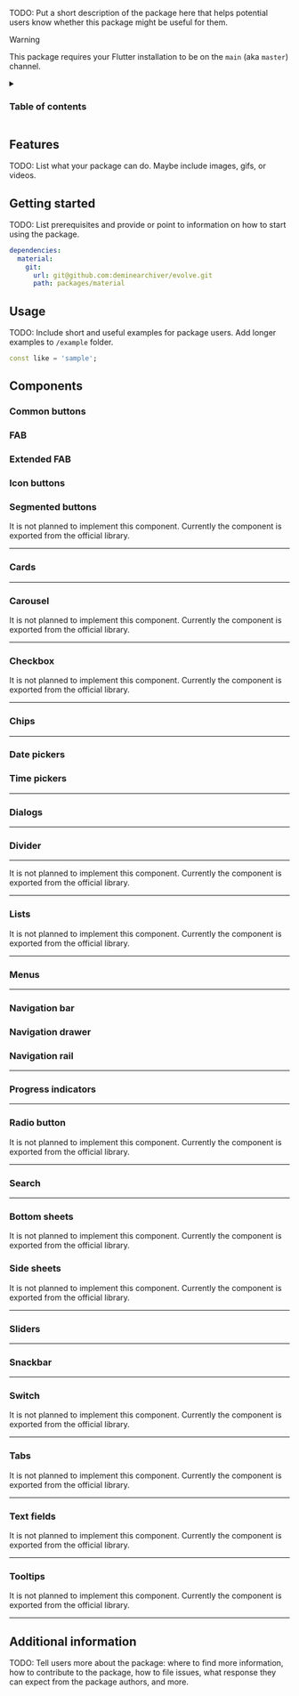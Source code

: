 <!--
This README describes the package. If you publish this package to pub.dev,
this README's contents appear on the landing page for your package.

For information about how to write a good package README, see the guide for
[writing package pages](https://dart.dev/tools/pub/writing-package-pages).

For general information about developing packages, see the Dart guide for
[creating packages](https://dart.dev/guides/libraries/create-packages)
and the Flutter guide for
[developing packages and plugins](https://flutter.dev/to/develop-packages).
-->

TODO: Put a short description of the package here that helps potential users
know whether this package might be useful for them.

> [!WARNING]
> This package requires your Flutter installation to be on the `main` (aka `master`) channel.

<details>
  <summary><h3>Table of contents</h3></summary>

- [Features](#features)
- [Getting started](#getting-started)
- [Usage](#usage)
- [Components](#components)
  - [Common buttons](#common-buttons)
  - [FAB](#fab)
  - [Extended FAB](#extended-fab)
  - [Icon buttons](#icon-buttons)
  - [Segmented buttons](#segmented-buttons)
  - [Cards](#cards)
  - [Carousel](#carousel)
  - [Checkbox](#checkbox)
  - [Chips](#chips)
  - [Date pickers](#date-pickers)
  - [Time pickers](#time-pickers)
  - [Dialogs](#dialogs)
  - [Divider](#divider)
  - [Lists](#lists)
  - [Menus](#menus)
  - [Navigation bar](#navigation-bar)
  - [Navigation drawer](#navigation-drawer)
  - [Navigation rail](#navigation-rail)
  - [Progress indicators](#progress-indicators)
  - [Radio button](#radio-button)
  - [Search](#search)
  - [Bottom sheets](#bottom-sheets)
  - [Side sheets](#side-sheets)
  - [Sliders](#sliders)
  - [Snackbar](#snackbar)
  - [Switch](#switch)
  - [Tabs](#tabs)
  - [Text fields](#text-fields)
  - [Tooltips](#tooltips)
- [Additional information](#additional-information)


</details>

## Features

TODO: List what your package can do. Maybe include images, gifs, or videos.

## Getting started

TODO: List prerequisites and provide or point to information on how to
start using the package.

```yaml
dependencies:
  material:
    git:
      url: git@github.com:deminearchiver/evolve.git
      path: packages/material
```

## Usage

TODO: Include short and useful examples for package users. Add longer examples
to `/example` folder.

```dart
const like = 'sample';
```

## Components

### Common buttons

### FAB

### Extended FAB

### Icon buttons

### Segmented buttons

It is not planned to implement this component. Currently the component is exported from the official library.

---

### Cards

---


### Carousel
It is not planned to implement this component. Currently the component is exported from the official library.

---

### Checkbox
It is not planned to implement this component. Currently the component is exported from the official library.

---

### Chips
---

### Date pickers
### Time pickers
---

### Dialogs

---


### Divider
---

It is not planned to implement this component. Currently the component is exported from the official library.

---

### Lists

It is not planned to implement this component. Currently the component is exported from the official library.

---

### Menus
---

### Navigation bar

### Navigation drawer

### Navigation rail
---

### Progress indicators
---

### Radio button

It is not planned to implement this component. Currently the component is exported from the official library.

---

### Search

---

### Bottom sheets
It is not planned to implement this component. Currently the component is exported from the official library.

### Side sheets

It is not planned to implement this component. Currently the component is exported from the official library.

---

### Sliders

---
### Snackbar

---
### Switch

It is not planned to implement this component. Currently the component is exported from the official library.

---
### Tabs

It is not planned to implement this component. Currently the component is exported from the official library.

---
### Text fields

It is not planned to implement this component. Currently the component is exported from the official library.

---
### Tooltips

It is not planned to implement this component. Currently the component is exported from the official library.

---

## Additional information

TODO: Tell users more about the package: where to find more information, how to
contribute to the package, how to file issues, what response they can expect
from the package authors, and more.
